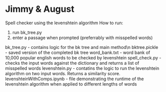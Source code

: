# Jimmy & August

Spell checker using the levenshtein algorithm
How to run:
1. run bk_tree.py
2. enter a passage when prompted (preferrably with misspelled words)

bk_tree.py - contains logic for the bk tree and main method\n
bktree.pickle - saved version of the completed bk tree
word_bank.txt - word bank of 10,000 popular english words to be checked by levenshtein
spell_check.py - checks the input words against the dictionary and returns a list of misspelled words
levenshtein.py - contatins the logic to run the levenshtein algorithm on two input words. Returns a similarity score. 
levenshteinWithComps.ipynb - file demonstrating the runtime of the levenshtein algorithm when applied to different lengths of words


